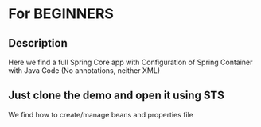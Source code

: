 # For BEGINNERS
## Description
Here we find a full Spring Core app with Configuration of Spring Container with Java Code (No annotations, neither XML)
## Just clone the demo and open it using STS
We find how to create/manage beans and properties file
